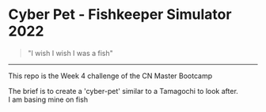 # Cyber Pet - Fishkeeper Simulator 2022
> "I wish I wish I was a fish"
---
This repo is the Week 4 challenge of the CN Master Bootcamp  

The brief is to create a 'cyber-pet' similar to a Tamagochi to look after.  
I am basing mine on fish


